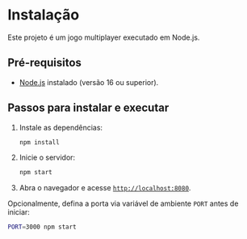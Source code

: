 # Instalação

Este projeto é um jogo multiplayer executado em Node.js.

## Pré-requisitos
- [Node.js](https://nodejs.org/) instalado (versão 16 ou superior).

## Passos para instalar e executar
1. Instale as dependências:
   ```bash
   npm install
   ```
2. Inicie o servidor:
   ```bash
   npm start
   ```
3. Abra o navegador e acesse [`http://localhost:8080`](http://localhost:8080).

Opcionalmente, defina a porta via variável de ambiente `PORT` antes de iniciar:
```bash
PORT=3000 npm start
```
